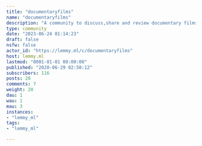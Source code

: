 ```yaml
---
title: "documentaryfilms" 
name: "documentaryfilms"
description: "A community to discuss,share and review documentary films."
type: community
date: "2023-06-24 01:14:23"
draft: false
nsfw: false
actor_id: "https://lemmy.ml/c/documentaryfilms"
host: lemmy.ml
lastmod: "0001-01-01 00:00:00"
published: "2020-06-29 02:50:12"
subscribers: 116
posts: 20
comments: 7
weight: 20
dau: 1
wau: 1
mau: 3
instances:
- "lemmy_ml"
tags: 
- "lemmy_ml"

---
```

